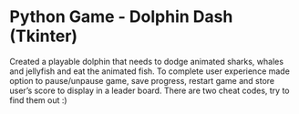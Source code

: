 # Python Game - Dolphin Dash (Tkinter)

Created a playable dolphin that needs to dodge animated sharks, whales and jellyfish and eat the animated fish. To complete user experience made option to pause/unpause game, save progress, restart game and store user’s score to display in a leader board. There are two cheat codes, try to find them out :)
